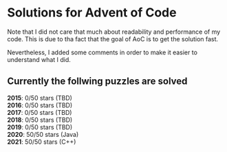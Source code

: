 # Solutions for Advent of Code
Note that I did not care that much about readability and performance of my code. 
This is due to tha fact that the goal of AoC is to get the solution fast.

Nevertheless, I added some comments in order to make it easier to understand what I did.
## Currently the follwing puzzles are solved

<b>2015</b>: 0/50 stars (TBD) <br>
<b>2016</b>: 0/50 stars (TBD) <br>
<b>2017</b>: 0/50 stars (TBD) <br>
<b>2018</b>: 0/50 stars (TBD) <br>
<b>2019</b>: 0/50 stars (TBD) <br>
<b>2020</b>: 50/50 stars (Java) <br>
<b>2021</b>: 50/50 stars (C++) <br>


